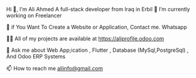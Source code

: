 Hi 👋, I'm Ali Ahmed
A full-stack developer from Iraq in Erbil
🔭 I’m currently working on Freelancer

🤝 if You Want To Create a Website or Application, Contact me. Whatsapp

👨‍💻 All of my projects are available at https://aliprofile.odoo.com

💬 Ask me about Web App;ication , Flutter , Database (MySql,PostgreSql) , And Odoo ERP Systems

📫 How to reach me aliinfo@gmail.com
